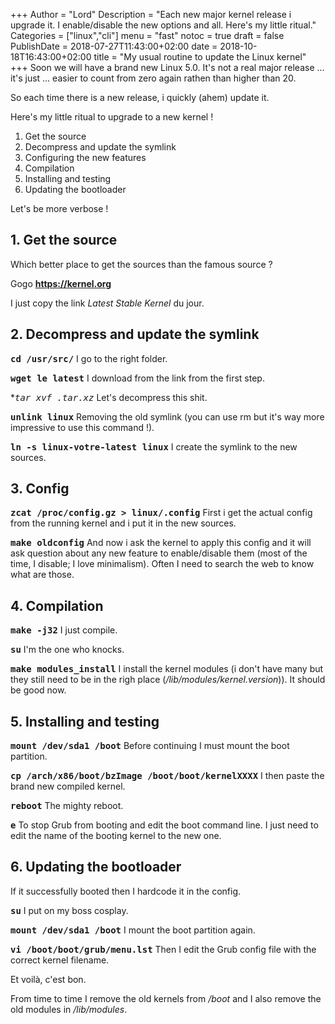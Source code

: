 +++
Author = "Lord"
Description = "Each new major kernel release i upgrade it. I enable/disable the new options and all. Here's my little ritual."
Categories = ["linux","cli"]
menu = "fast"
notoc = true
draft = false
PublishDate = 2018-07-27T11:43:00+02:00
date = 2018-10-18T16:43:00+02:00
title = "My usual routine to update the Linux kernel"
+++
Soon we will have a brand new Linux 5.0.
It's not a real major release … it's just … easier to count from zero again rathen than higher than 20.

So each time there is a new release, i quickly (ahem) update it.

Here's my little ritual to upgrade to a new kernel !

  1. Get the source
  2. Decompress and update the symlink
  3. Configuring the new features
  4. Compilation
  5. Installing and testing
  6. Updating the bootloader

Let's be more verbose !


## 1. Get the source
Which better place to get the sources than the famous source ?

Gogo **https://kernel.org**

I just copy the link *Latest Stable Kernel* du jour.

## 2. Decompress and update the symlink

**<samp>cd /usr/src/</samp>**
I go to the right folder.

**<samp>wget le latest</samp>**
I download from the link from the first step.

**<samp>tar xvf *.tar.xz</samp>**
Let's decompress this shit.

**<samp>unlink linux</samp>**
Removing the old symlink (you can use rm but it's way more impressive to use this command !).

**<samp>ln -s linux-votre-latest linux</samp>**
I create the symlink to the new sources.

## 3. Config

**<samp>zcat /proc/config.gz > linux/.config</samp>**
First i get the actual config from the running kernel and i put it in the new sources.

**<samp>make oldconfig</samp>**
And now i ask the kernel to apply this config and it will ask question about any new feature to enable/disable them (most of the time, I disable; I love minimalism).
Often I need to search the web to know what are those.

## 4. Compilation
**<samp>make -j32</samp>**
I just compile.

**<samp>su</samp>**
I'm the one who knocks.

**<samp>make modules_install</samp>**
I install the kernel modules (i don't have many but they still need to be in the righ place (*/lib/modules/kernel.version*)).
It should be good now.

## 5. Installing and testing

**<samp>mount /dev/sda1 /boot</samp>**
Before continuing I must mount the boot partition.

**<samp>cp /arch/x86/boot/bzImage /boot/boot/kernelXXXX</samp>**
I then paste the brand new compiled kernel.

**<samp>reboot</samp>**
The mighty reboot.

**<samp>e</samp>**
To stop Grub from booting and edit the boot command line.
I just need to edit the name of the booting kernel to the new one.

## 6. Updating the bootloader
If it successfully booted then I hardcode it in the config.

**<samp>su</samp>**
I put on my boss cosplay.

**<samp>mount /dev/sda1 /boot</samp>**
I mount the boot partition again.

**<samp>vi /boot/boot/grub/menu.lst</samp>**
Then I edit the Grub config file with the correct kernel filename.

Et voilà, c'est bon.

From time to time I remove the old kernels from */boot* and I also remove the old modules in */lib/modules*.
